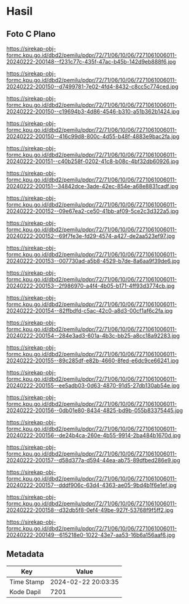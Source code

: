 # Hasil

## Foto C Plano

https://sirekap-obj-formc.kpu.go.id/dbd2/pemilu/pdpr/72/71/06/10/06/7271061006011-20240222-200148--f231c77c-435f-47ac-b45b-142d9eb888f6.jpg

https://sirekap-obj-formc.kpu.go.id/dbd2/pemilu/pdpr/72/71/06/10/06/7271061006011-20240222-200150--d7499781-7e02-4fd4-8432-c8cc5c774ced.jpg

https://sirekap-obj-formc.kpu.go.id/dbd2/pemilu/pdpr/72/71/06/10/06/7271061006011-20240222-200150--c19694b3-4d86-4546-b310-a51b362b1424.jpg

https://sirekap-obj-formc.kpu.go.id/dbd2/pemilu/pdpr/72/71/06/10/06/7271061006011-20240222-200150--416c99d8-800c-4d55-b48f-4883e9bac2fa.jpg

https://sirekap-obj-formc.kpu.go.id/dbd2/pemilu/pdpr/72/71/06/10/06/7271061006011-20240222-200151--c40b258f-0202-41c8-b08c-4bf32db60926.jpg

https://sirekap-obj-formc.kpu.go.id/dbd2/pemilu/pdpr/72/71/06/10/06/7271061006011-20240222-200151--34842dce-3ade-42ec-854e-a68e8831cadf.jpg

https://sirekap-obj-formc.kpu.go.id/dbd2/pemilu/pdpr/72/71/06/10/06/7271061006011-20240222-200152--09e67ea2-ce50-41bb-af09-5ce2c3d322a5.jpg

https://sirekap-obj-formc.kpu.go.id/dbd2/pemilu/pdpr/72/71/06/10/06/7271061006011-20240222-200152--69f7fe3e-fd29-4574-a427-de2aa523ef97.jpg

https://sirekap-obj-formc.kpu.go.id/dbd2/pemilu/pdpr/72/71/06/10/06/7271061006011-20240222-200153--007730ad-a5b8-4529-b7de-8a6aa9f39de6.jpg

https://sirekap-obj-formc.kpu.go.id/dbd2/pemilu/pdpr/72/71/06/10/06/7271061006011-20240222-200153--2f986970-a4f4-4b05-b171-4ff93d3774cb.jpg

https://sirekap-obj-formc.kpu.go.id/dbd2/pemilu/pdpr/72/71/06/10/06/7271061006011-20240222-200154--82ffbdfd-c5ac-42c0-a8d3-00cf1af6c2fa.jpg

https://sirekap-obj-formc.kpu.go.id/dbd2/pemilu/pdpr/72/71/06/10/06/7271061006011-20240222-200154--284e3ad3-601a-4b3c-bb25-a8cc18a92283.jpg

https://sirekap-obj-formc.kpu.go.id/dbd2/pemilu/pdpr/72/71/06/10/06/7271061006011-20240222-200155--89c285df-e82b-4660-8fed-e6dc9ce66241.jpg

https://sirekap-obj-formc.kpu.go.id/dbd2/pemilu/pdpr/72/71/06/10/06/7271061006011-20240222-200155--ee5adb03-0d63-4870-91d5-27db130ab54e.jpg

https://sirekap-obj-formc.kpu.go.id/dbd2/pemilu/pdpr/72/71/06/10/06/7271061006011-20240222-200156--0db01e80-8434-4825-bd9b-055b83375445.jpg

https://sirekap-obj-formc.kpu.go.id/dbd2/pemilu/pdpr/72/71/06/10/06/7271061006011-20240222-200156--de24b4ca-260e-4b55-9914-2ba484b1670d.jpg

https://sirekap-obj-formc.kpu.go.id/dbd2/pemilu/pdpr/72/71/06/10/06/7271061006011-20240222-200157--d58d377a-d594-44ea-ab75-89dfbed286e9.jpg

https://sirekap-obj-formc.kpu.go.id/dbd2/pemilu/pdpr/72/71/06/10/06/7271061006011-20240222-200157--dddf906c-63d4-4363-ae05-9bd4b1f6e1ef.jpg

https://sirekap-obj-formc.kpu.go.id/dbd2/pemilu/pdpr/72/71/06/10/06/7271061006011-20240222-200158--d32db5f8-0ef4-49be-927f-53768f9f5ff2.jpg

https://sirekap-obj-formc.kpu.go.id/dbd2/pemilu/pdpr/72/71/06/10/06/7271061006011-20240222-200149--615218e0-1022-43e7-aa53-16b6a156aaf6.jpg


## Metadata

| Key        | Value               |
| ---------- | ------------------- |
| Time Stamp | 2024-02-22 20:03:35 |
| Kode Dapil | 7201                |



